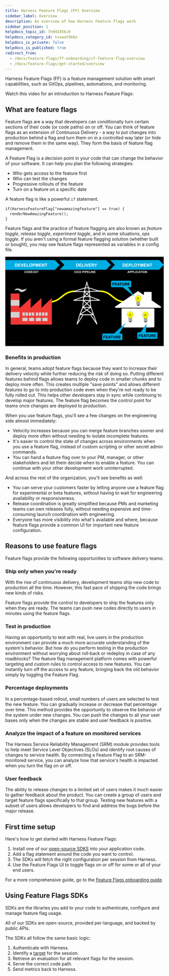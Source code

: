 ```yaml
---
title: Harness Feature Flags (FF) Overview
sidebar_label: Overview
description: An overview of how Harness Feature Flags work
sidebar_position: 1
helpdocs_topic_id: 7n9433hkc0
helpdocs_category_id: tsswat9k6o
helpdocs_is_private: false
helpdocs_is_published: true
redirect_from:
  - /docs/feature-flags/ff-onboarding/cf-feature-flag-overview
  - /docs/feature-flags/get-started/overview
---
```


Harness Feature Flags (FF) is a feature management solution with smart capabilities, such as GitOps, pipelines, automations, and monitoring.

Watch this video for an introduction to Harness Feature Flags:

<!-- Video:
https://www.loom.com/share/0ff74ed44f7c44a6b33c4d3b83046695-->
<DocVideo src="https://www.loom.com/share/0ff74ed44f7c44a6b33c4d3b83046695" />

## What are feature flags

Feature flags are a way that developers can conditionally turn certain sections of their code (or code paths) on or off. You can think of feature flags as an extension of Continuous Delivery - a way to put changes into production behind a flag and turn them on in a controlled way later (or hide and remove them in the same way). They form the basis of feature flag management.

A Feature Flag is a decision point in your code that can change the behavior of your software. It can help you plan the following strategies:

- Who gets access to the feature first
- Who can test the changes
- Progressive rollouts of the feature
- Turn on a feature on a specific date

A feature flag is like a powerful `if` statement.

```
if(HarnessFeatureFlag["newamazingfeature"] == true) {
  renderNewAmazingFeature();
}
```

Feature flags and the practice of feature flagging are also known as *feature toggle*, *release toggle*, *experiment toggle*, and in some situations, *ops toggle*. If you aren't using a formal feature flagging solution (whether built or bought), you may see feature flags represented as variables in a config file.

![Diagram illustrating the concept of feature flags.](./static/what-is-a-flag.png)

### Benefits in production

In general, teams adopt feature flags because they want to increase their delivery velocity while further reducing the risk of doing so. Putting different features behind flags allows teams to deploy code in smaller chunks and to deploy more often. This creates multiple "save points" and allows different features to go to into production code even when they're not ready to be fully rolled out. This helps other developers stay in sync while continuing to develop major features. The feature flag becomes the control point for teams once changes are deployed to production.

When you use feature flags, you'll see a few changes on the engineering side almost immediately:

- Velocity increases because you can merge feature branches sooner and deploy more often without needing to isolate incomplete features.
- It's easier to control the state of changes across environments when you use a feature flag, instead of custom scripting or other secret admin commands.
- You can hand a feature flag over to your PM, manager, or other stakeholders and let them decide when to enable a feature. You can continue with your other development work uninterrupted.

And across the rest of the organization, you'll see benefits as well:

- You can serve your customers faster by letting anyone use a feature flag for experimental or beta features, without having to wait for engineering availability or responsiveness.
- Release coordination is greatly simplified because PMs and marketing teams can own releases fully, without needing expensive and time-consuming launch coordination with engineering.
- Everyone has more visibility into what's available and where, because feature flags provide a common UI for important new feature configuration.

## Reasons to use feature flags

Feature flags provide the following opportunities to software delivery teams:

### Ship only when you're ready

With the rise of continuous delivery, development teams ship new code to production all the time. However, this fast pace of shipping the code brings new kinds of risks.

Feature flags provide the control to developers to ship the features only when they are ready. The teams can push new codes directly to users in minutes using the feature flags.

### Test in production

Having an opportunity to test with real, live users in the production environment can provide a much more accurate understanding of the system's behavior. But how do you perform testing in the production environment without worrying about roll‐back or redeploy in case of any roadblocks? The feature flag management platform comes with powerful targeting and custom rules to control access to new features. You can instantly turn off the access to any feature, bringing back the old behavior simply by toggling the Feature Flag.

### Percentage deployments

In a percentage-based rollout, small numbers of users are selected to test the new feature. You can gradually increase or decrease that percentage over time. This method provides the opportunity to observe the behavior of the system under new changes. You can push the changes to all your user bases only when the changes are stable and user feedback is positive.

### Analyze the impact of a feature on monitored services

The Harness Service Reliability Management (SRM) module provides tools to help meet Service Level Objectives (SLOs) and identify root causes of changes to service health. By connecting a Feature Flag to an SRM-monitored service, you can analyze how that service's health is impacted when you turn the flag on or off.

### User feedback

The ability to release changes to a limited set of users makes it much easier to gather feedback about the product. You can create a group of users and target feature flags specifically to that group. Testing new features with a subset of users allows developers to find and address the bugs before the major release.

## First time setup

Here's how to get started with Harness Feature Flags:

1. Install one of our [open-source SDKS](/docs/category/sdks-overview) into your application code.
2. Add a flag statement around the code you want to control.
3. The SDKs will fetch the right configuration per session from Harness.
4. Use the Feature Flags UI to toggle flags on or off for some or all of your end users.

For a more comprehensive guide, go to the [Feature Flags onboarding guide](./onboarding-guide.md).

## Using Feature Flags SDKs

SDKs are the libraries you add to your code to authenticate, configure and manage feature flag usage.

All of our SDKs are open-source, provided per-language, and backed by public APIs.

The SDKs all follow the same basic logic:

1. Authenticate with Harness.
2. Identify a [target](/docs/category/manage-target-users-and-groups) for the session.
3. Retrieve an evaluation for all relevant flags for the session.
4. Serve the correct code path.
5. Send metrics back to Harness.
